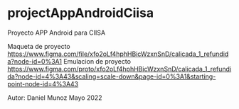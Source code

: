 # projectAppAndroidCiisa

Proyecto APP Android para CIISA

Maqueta de proyecto https://www.figma.com/file/xfo2oLf4hphHBicWzxnSnD/calicada_1_refundida?node-id=0%3A1
Emulacion de proyecto https://www.figma.com/proto/xfo2oLf4hphHBicWzxnSnD/calicada_1_refundida?node-id=4%3A43&scaling=scale-down&page-id=0%3A1&starting-point-node-id=4%3A43

Autor: Daniel Munoz
Mayo 2022
